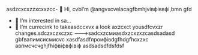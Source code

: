 asdzcxcxzzxcxxzcc- 👋 Hi, cvbI’m @angvxcvelacagfbmhjvівфіввфі,bmn gfd
- 👀 I’m interested in sa...
- 🌱 I’m currecink to takeasdccxvx a look axzcxct yousdfcvxzr changes.sdczxczxczxc
--->sadcxzсмиasdxzcxzxzcasdsadasd
gbfвапимсисмиcvc
xasdfasdfлроифівdgfhdgfhcxzxc
авпмсчсчghjfhіфвіфвфівіф
asdsadsdfdsfdsf
